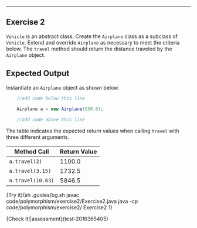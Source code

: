----------

## Exercise 2

`Vehicle` is an abstract class. Create the `Airplane` class as a subclass of `Vehicle`. Extend and override `Airplane` as necessary to meet the criteria below. The `travel` method should return the distance traveled by the `Airplane` object.

## Expected Output

Instantiate an `Airplane` object as shown below. 

```java
    //add code below this line

    Airplane a = new Airplane(550.0);
    
    //add code above this line
```

The table indicates the expected return values when calling `travel` with three different arguments.

|Method Call|Return Value|
|-----------|------------|
|`a.travel(2)`|1100.0    |
|`a.travel(3.15)`|1732.5 |
|`a.travel(10.63)`|5846.5|


{Try it}(sh .guides/bg.sh javac code/polymorphism/exercise2/Exercise2.java java -cp code/polymorphism/exercise2/ Exercise2 1)

{Check It!|assessment}(test-2016365405)
